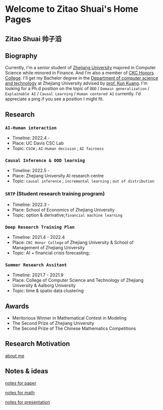 # Welcome to Zitao Shuai's Home Pages

## Zitao Shuai      帅子滔

## Biography

Currently, I'm a senior student of [Zhejiang University](https://www.zju.edu.cn/english/) majored in Computer Science while minored in Finance. And I'm also a member of [CKC Honors College](http://ckc.zju.edu.cn/ckcen/). I'll get my Bachelor degree in the [Department of computer science and technology](http://www.en.cs.zju.edu.cn/) at Zhejiang University advised by [prof. Kun Kuang](https://kunkuang.github.io/). 
I'm looking for a Ph.d position on the topic of `OOD` / `Domain generalization` / `Explainable AI` / `Causal Learning` / `Human centered AI` currently. I'd appreciate a ping if you see a position I might fit.  

## Research

### `AI-Human interaction`

- Timeline: 2022.4 - 
- Place: UC Davis CSC Lab
- Topic: `CSCW` ; `AI-Human decision` ; `AI fairness`

### `Causal Inference & OOD learning`

- Timeline: 2022.5 -
- Place: Zhejiang University AI research centre
- Topic:  `causal inference` ; `incremental learning` ; `out of distribution`

### `SRTP` (Student research training program)

- Timeline: 2022.3 -
- Place: School of Economics of Zhejiang University
- Topic: option & derivative;`financial machine learning`

### `Deep Research Training Plan`

- Timeline: 2021.4 - 2022.4
- Place: `CKC Honor College` of Zhejiang University & School of Management of Zhejiang University
- Topic: AI + financial crisis forecasting; 

### `Summer Research Assitant`

- Timeline: 2021.7 - 2021.9
- Place: College of Computer Science and Technology of Zhejiang University & Aalborg University
- Topic: time & spatio data clustering

## Awards

- Meritorious Winner in Mathematical Contest in Modeling
- The Second Prize of Zhejiang University
- The Second Prize of The Chinese Mathematics Competitions 

## Research Motivation

[about me](https://shuai3190105611.github.io/zitao-shuai.github.io/about)

## Notes & ideas

[notes for paper](https://shuai3190105611.github.io/zitao-shuai.github.io/notes/math.html)

[notes for math](https://shuai3190105611.github.io/zitao-shuai.github.io/notes/math.html)

[notes for presentation](https://shuai3190105611.github.io/zitao-shuai.github.io/notes/pre.html)

